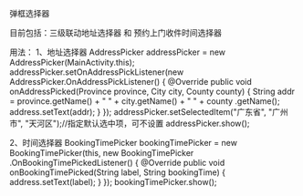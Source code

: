 弹框选择器

目前包括：三级联动地址选择器 和 预约上门收件时间选择器

用法：
1、地址选择器
        AddressPicker addressPicker = new AddressPicker(MainActivity.this);
        addressPicker.setOnAddressPickListener(new AddressPicker.OnAddressPickListener() {
            @Override
            public void onAddressPicked(Province province, City city, County county) {
                String addr = province.getName() + "   " + city.getName() + "   " + county
                    .getName();
                address.setText(addr);
            }
        });
        addressPicker.setSelectedItem("广东省", "广州市", "天河区");//指定默认选中项，可不设置
        addressPicker.show();

2、时间选择器
        BookingTimePicker bookingTimePicker = new BookingTimePicker(this, new BookingTimePicker
            .OnBookingTimePickedListener() {
            @Override
            public void onBookingTimePicked(String label, String bookingTime) {
                address.setText(label);
            }
        });
        bookingTimePicker.show();
